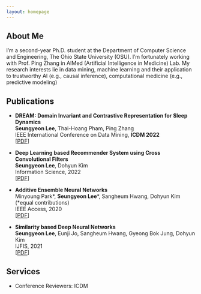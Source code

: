 ```yaml
---
layout: homepage
---
```


## About Me
I’m a second-year Ph.D. student at the Department of Computer Science and Engineering, The Ohio State University (OSU). I’m fortunately working with Prof. Ping Zhang in AIMed (Artificial Intelligence in Medicine) Lab. My research interests lie in data mining, machine learning and their application to trustworthy AI (e.g., causal inference), computational medicine (e.g., predictive modeling)


## Publications

- **DREAM: Domain Invariant and Contrastive Representation for Sleep Dynamics**
  <br>
   **Seungyeon Lee**, Thai-Hoang Pham, Ping Zhang
  <br>
  IEEE International Conference on Data Mining, **ICDM 2022**
  <br>
  [[PDF]()] 
  
- **Deep Learning based Recommender System using Cross Convolutional Filters**
  <br>
   **Seungyeon Lee**, Dohyun Kim
  <br>
  Information Science, 2022
  <br>
  [[PDF](https://reader.elsevier.com/reader/sd/pii/S0020025522000561?token=1543FC01680D8F5829178489590EEFFBBC927CE6FD932235C5DD921B13792A19EC5725D0A87E0DDB0382D21BD8021913&originRegion=us-east-1&originCreation=20221121000626)] 

- **Additive Ensemble Neural Networks**
  <br>
  Minyoung Park\*, **Seungyeon Lee**\*, Sangheum Hwang, Dohyun Kim (\*equal contributions)
  <br>
  IEEE Access, 2020
  <br>
  [[PDF](https://ieeexplore.ieee.org/stamp/stamp.jsp?tp=&arnumber=9121218)]

- **Similarity based Deep Neural Networks**
  <br>
  **Seungyeon Lee**, Eunji Jo, Sangheum Hwang, Gyeong Bok Jung, Dohyun Kim
  <br>
  IJFIS, 2021
  <br>
  [[PDF]([file:///Users/yeon/Downloads/ijfis-21-205.pdf](https://www.ijfis.org/journal/view.html?uid=959&vmd=Full))]

## Services

- Conference Reviewers: ICDM
